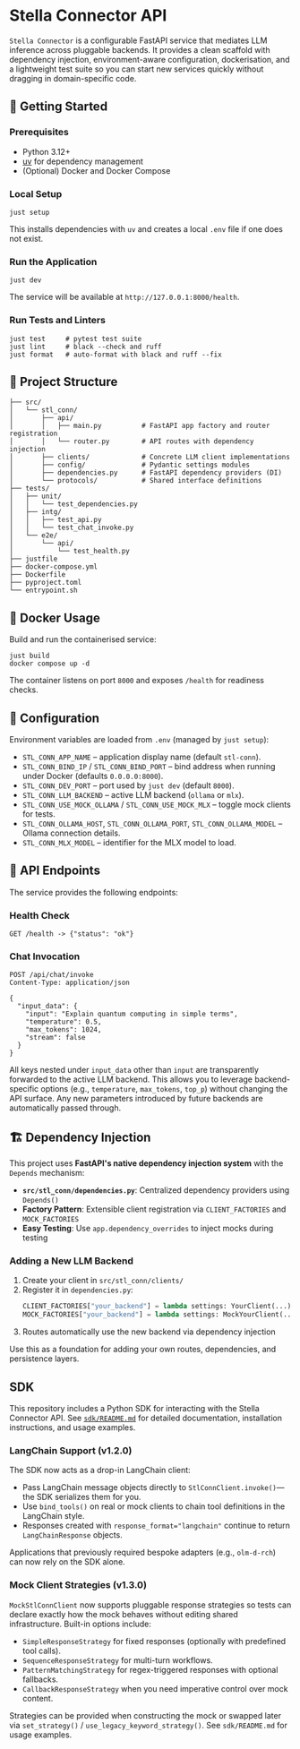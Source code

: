 # Stella Connector API

`Stella Connector` is a configurable FastAPI service that mediates LLM inference across pluggable backends. It provides a clean scaffold with dependency injection, environment-aware configuration, dockerisation, and a lightweight test suite so you can start new services quickly without dragging in domain-specific code.

## 🚀 Getting Started

### Prerequisites

- Python 3.12+
- [uv](https://github.com/astral-sh/uv) for dependency management
- (Optional) Docker and Docker Compose

### Local Setup

```shell
just setup
```

This installs dependencies with `uv` and creates a local `.env` file if one does not exist.

### Run the Application

```shell
just dev
```

The service will be available at `http://127.0.0.1:8000/health`.

### Run Tests and Linters

```shell
just test     # pytest test suite
just lint     # black --check and ruff
just format   # auto-format with black and ruff --fix
```

## 🧱 Project Structure

```
├── src/
│   └── stl_conn/
│       ├── api/
│       │   ├── main.py          # FastAPI app factory and router registration
│       │   └── router.py        # API routes with dependency injection
│       ├── clients/             # Concrete LLM client implementations
│       ├── config/              # Pydantic settings modules
│       ├── dependencies.py      # FastAPI dependency providers (DI)
│       └── protocols/           # Shared interface definitions
├── tests/
│   ├── unit/
│   │   └── test_dependencies.py
│   ├── intg/
│   │   ├── test_api.py
│   │   └── test_chat_invoke.py
│   └── e2e/
│       └── api/
│           └── test_health.py
├── justfile
├── docker-compose.yml
├── Dockerfile
├── pyproject.toml
└── entrypoint.sh
```

## 🐳 Docker Usage

Build and run the containerised service:

```shell
just build
docker compose up -d
```

The container listens on port `8000` and exposes `/health` for readiness checks.

## 🔧 Configuration

Environment variables are loaded from `.env` (managed by `just setup`):

- `STL_CONN_APP_NAME` – application display name (default `stl-conn`).
- `STL_CONN_BIND_IP` / `STL_CONN_BIND_PORT` – bind address when running under Docker (defaults `0.0.0.0:8000`).
- `STL_CONN_DEV_PORT` – port used by `just dev` (default `8000`).
- `STL_CONN_LLM_BACKEND` – active LLM backend (`ollama` or `mlx`).
- `STL_CONN_USE_MOCK_OLLAMA` / `STL_CONN_USE_MOCK_MLX` – toggle mock clients for tests.
- `STL_CONN_OLLAMA_HOST`, `STL_CONN_OLLAMA_PORT`, `STL_CONN_OLLAMA_MODEL` – Ollama connection details.
- `STL_CONN_MLX_MODEL` – identifier for the MLX model to load.

## 🔌 API Endpoints

The service provides the following endpoints:

### Health Check
```http
GET /health -> {"status": "ok"}
```

### Chat Invocation
```http
POST /api/chat/invoke
Content-Type: application/json

{
  "input_data": {
    "input": "Explain quantum computing in simple terms",
    "temperature": 0.5,
    "max_tokens": 1024,
    "stream": false
  }
}
```

All keys nested under `input_data` other than `input` are transparently forwarded to the active LLM backend. This allows you to
leverage backend-specific options (e.g., `temperature`, `max_tokens`, `top_p`) without changing the API surface. Any new
parameters introduced by future backends are automatically passed through.

## 🏗️ Dependency Injection

This project uses **FastAPI's native dependency injection system** with the `Depends` mechanism:

- **`src/stl_conn/dependencies.py`**: Centralized dependency providers using `Depends()`
- **Factory Pattern**: Extensible client registration via `CLIENT_FACTORIES` and `MOCK_FACTORIES`
- **Easy Testing**: Use `app.dependency_overrides` to inject mocks during testing

### Adding a New LLM Backend

1. Create your client in `src/stl_conn/clients/`
2. Register it in `dependencies.py`:
   ```python
   CLIENT_FACTORIES["your_backend"] = lambda settings: YourClient(...)
   MOCK_FACTORIES["your_backend"] = lambda settings: MockYourClient(...)
   ```
3. Routes automatically use the new backend via dependency injection

Use this as a foundation for adding your own routes, dependencies, and persistence layers.

## SDK

This repository includes a Python SDK for interacting with the Stella Connector API. See [`sdk/README.md`](sdk/README.md) for detailed documentation, installation instructions, and usage examples.

### LangChain Support (v1.2.0)

The SDK now acts as a drop-in LangChain client:

- Pass LangChain message objects directly to `StlConnClient.invoke()`—the SDK serializes them for you.
- Use `bind_tools()` on real or mock clients to chain tool definitions in the LangChain style.
- Responses created with `response_format="langchain"` continue to return `LangChainResponse` objects.

Applications that previously required bespoke adapters (e.g., `olm-d-rch`) can now rely on the SDK alone.

### Mock Client Strategies (v1.3.0)

`MockStlConnClient` now supports pluggable response strategies so tests can declare exactly how the mock behaves without editing shared infrastructure. Built-in options include:

- `SimpleResponseStrategy` for fixed responses (optionally with predefined tool calls).
- `SequenceResponseStrategy` for multi-turn workflows.
- `PatternMatchingStrategy` for regex-triggered responses with optional fallbacks.
- `CallbackResponseStrategy` when you need imperative control over mock content.

Strategies can be provided when constructing the mock or swapped later via `set_strategy()` / `use_legacy_keyword_strategy()`. See `sdk/README.md` for usage examples.
